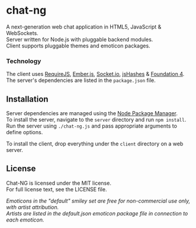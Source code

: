 chat-ng
=======

A next-generation web chat application in HTML5, JavaScript & WebSockets.  
Server written for Node.js with pluggable backend modules.  
Client supports pluggable themes and emoticon packages.

### Technology

The client uses [RequireJS](http://requirejs.org/), [Ember.js](http://emberjs.com/), [Socket.io](https://github.com/LearnBoost/socket.io), [jsHashes](https://github.com/h2non/jsHashes) & [Foundation 4](http://foundation.zurb.com/).  
The server's dependencies are listed in the `package.json` file.

Installation
------------

Server dependencies are managed using the [Node Package Manager](https://npmjs.org/).  
To install the server, navigate to the `server` directory and run `npm install`.  
Run the server using `./chat-ng.js` and pass appropriate arguments to define options.

To install the client, drop everything under the `client` directory on a web server.

License
-------

Chat-NG is licensed under the MIT license.  
For full license text, see the LICENSE file.

*Emoticons in the "default" smiley set are free for non-commercial use only, with artist attribution.*  
*Artists are listed in the default.json emoticon package file in connection to each emoticon.*
